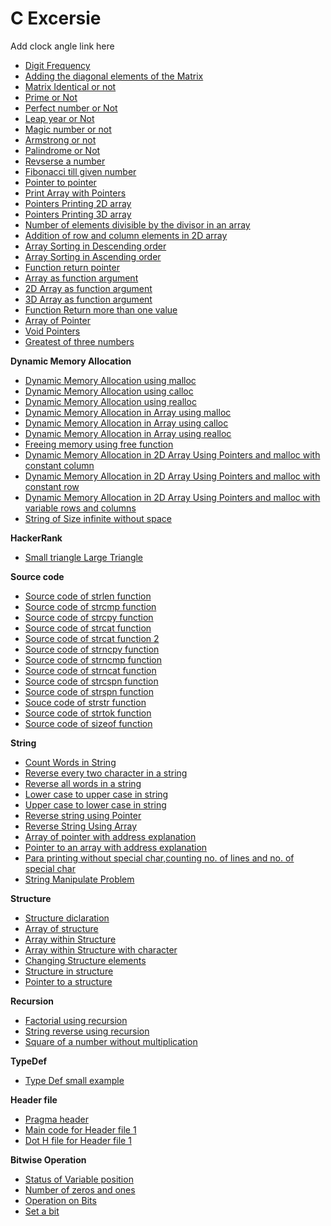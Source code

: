 # C Excersie
Add clock angle link here
- [Digit Frequency](https://github.com/balaji303/Wolverine/blob/master/test.c)
- [Adding the diagonal elements of the Matrix](https://github.com/balaji303/C-Exercise/blob/master/MatrixDiagonalAdd.c)
- [Matrix Identical or not](https://github.com/balaji303/C-Exercise/blob/master/MAtrixIdenticalorNot.c)
- [Prime or Not](https://github.com/balaji303/C-Exercise/blob/master/primeornot.c)
- [Perfect number or Not](https://github.com/balaji303/C-Exercise/blob/master/PerfectNum.c)
- [Leap year or Not](https://github.com/balaji303/C-Exercise/blob/master/leapYearorNot.c)
- [Magic number or not](https://github.com/balaji303/C-Exercise/blob/master/MAgic%20number%20or%20not.c)
- [Armstrong or not](https://github.com/balaji303/C-Exercise/blob/master/Armstrongnumber.c)
- [Palindrome or Not](https://github.com/balaji303/C-Exercise/blob/master/PalindromeorNot.c)
- [Revserse a number](https://github.com/balaji303/C-Exercise/blob/master/reverseaNum.c)
- [Fibonacci till given number](https://github.com/balaji303/C-Exercise/blob/master/fibonassiTillInput.c)
- [Pointer to pointer](https://github.com/balaji303/C-Exercise/blob/master/Pointer2pointer.c)
- [Print Array with Pointers](https://github.com/balaji303/C-Exercise/blob/master/printArraywithPointers.c)
- [Pointers Printing 2D array](https://github.com/balaji303/C-Exercise/blob/master/pointersPrinting2D_array.c)
- [Pointers Printing 3D array](https://github.com/balaji303/C-Exercise/blob/master/pointersPrinting3D_array.c)
- [Number of elements divisible by the divisor in an array](https://github.com/balaji303/C-Exercise/blob/master/ArrayDivisor.c)
- [Addition of row and column elements in 2D array](https://github.com/balaji303/C-Exercise/blob/master/2dArrayAdd.c)
- [Array Sorting in Descending order](https://github.com/balaji303/C-Exercise/blob/master/ArraySortDescendingorder.c)
- [Array Sorting in Ascending order](https://github.com/balaji303/C-Exercise/blob/master/ArraySortAscendingorder.c)
- [Function return pointer](https://github.com/balaji303/C-Exercise/blob/master/FuncReturnPointer.c)
- [Array as function argument](https://github.com/balaji303/C-Exercise/blob/master/ArrayasArgument.c)
- [2D Array as function argument](https://github.com/balaji303/C-Exercise/blob/master/2DArrayasArgument.c)
- [3D Array as function argument](https://github.com/balaji303/C-Exercise/blob/master/3DArrayasArgument.c)
- [Function Return more than one value](https://github.com/balaji303/C-Exercise/blob/master/FuncReturnMorethanone.c)
- [Array of Pointer](https://github.com/balaji303/C-Exercise/blob/master/ArrayofPointer.c)
- [Void Pointers](https://github.com/balaji303/C-Exercise/blob/master/VoidPointers.c)
- [Greatest of three numbers](https://github.com/balaji303/C-Exercise/blob/master/Greatest%20of%203%20numbers.c)

 **Dynamic Memory Allocation**


- [Dynamic Memory Allocation using malloc](https://github.com/balaji303/C-Exercise/blob/master/DMAusingMalloc.c)
- [Dynamic Memory Allocation using calloc](https://github.com/balaji303/C-Exercise/blob/master/DMAusingCalloc.c)
- [Dynamic Memory Allocation using realloc](https://github.com/balaji303/C-Exercise/blob/master/DMAusingRealloc.c)
- [Dynamic Memory Allocation in Array using malloc](https://github.com/balaji303/C-Exercise/blob/master/DMAinArrayUsingMalloc.c)
- [Dynamic Memory Allocation in Array using calloc](https://github.com/balaji303/C-Exercise/blob/master/DMAinArrayUsingArrayinCalloc.c)
- [Dynamic Memory Allocation in Array using realloc](https://github.com/balaji303/C-Exercise/blob/master/DMAinArrayUsingRealloc.c)
- [Freeing memory using free function](https://github.com/balaji303/C-Exercise/blob/master/freeMemoryFunction.c)
- [Dynamic Memory Allocation in 2D Array Using Pointers and malloc with constant column](https://github.com/balaji303/C-Exercise/blob/master/DMAin2dArrayUsingPointers.c)
- [Dynamic Memory Allocation in 2D Array Using Pointers and malloc with constant row](https://github.com/balaji303/C-Exercise/blob/master/DMAin2dArrayUsingPointersRowConstant.c)
- [Dynamic Memory Allocation in 2D Array Using Pointers and malloc with variable rows and columns](https://github.com/balaji303/C-Exercise/blob/master/DMAin2DArray.c)
- [String of Size infinite without space](https://github.com/balaji303/C-Exercise/blob/master/StrofDiffsize.c)

**HackerRank**

- [Small triangle Large Triangle](https://github.com/balaji303/C-Exercise/blob/master/SmallTriBigTri.c)


**Source code**

- [Source code of strlen function](https://github.com/balaji303/C-Exercise/blob/master/StrLengthcode.c)
- [Source code of strcmp function](https://github.com/balaji303/C-Exercise/blob/master/StrCompare.c)
- [Source code of strcpy function](https://github.com/balaji303/C-Exercise/blob/master/StrCpycode.c)
- [Source code of strcat function](https://github.com/balaji303/C-Exercise/blob/master/StrCat.c)
- [Source code of strcat function 2](https://github.com/balaji303/C-Exercise/blob/master/strcat2.c)
- [Source code of strncpy function](https://github.com/balaji303/C-Exercise/blob/master/Str_n_cpyCode.c)
- [Source code of strncmp function](https://github.com/balaji303/C-Exercise/blob/master/StrnCmpCode.c)
- [Source code of strncat function](https://github.com/balaji303/C-Exercise/blob/master/str_n_catCode.c)
- [Source code of strcspn function](https://github.com/balaji303/C-Exercise/blob/master/strcspn.c)
- [Source code of strspn function](https://github.com/balaji303/C-Exercise/blob/master/strspn.c)
- [Souce code of strstr function](https://github.com/balaji303/C-Exercise/blob/master/strstr.c)
- [Source code of strtok function](https://github.com/balaji303/C-Exercise/blob/master/strtok.c)
- [Source code of sizeof function](https://github.com/balaji303/C-Exercise/blob/master/sizeofSourcecode.c)

 **String**

- [Count Words in String](https://github.com/balaji303/C-Exercise/blob/master/wordsinstr.c)
- [Reverse every two character in a string](https://github.com/balaji303/C-Exercise/blob/master/rev2charinStr.c)
- [Reverse all words in a string](https://github.com/balaji303/C-Exercise/blob/master/revAllWordsinStr.c)
- [Lower case to upper case in string](https://github.com/balaji303/C-Exercise/blob/master/lowerCase2UpperCase.c)
- [Upper case to lower case in string](https://github.com/balaji303/C-Exercise/blob/master/UpperCase2LowerCase.c)
- [Reverse string using Pointer](https://github.com/balaji303/C-Exercise/blob/master/reverseStrUsingPointer.c)
- [Reverse String Using Array](https://github.com/balaji303/C-Exercise/blob/master/ReverseStrusingArray.c)
- [Array of pointer with address explanation](https://github.com/balaji303/C-Exercise/blob/master/ArrayofPointers2.c)
- [Pointer to an array with address explanation](https://github.com/balaji303/C-Exercise/blob/master/PointertoanArray.c)
- [Para printing without special char,counting no. of lines and no. of special char](https://github.com/balaji303/C-Exercise/blob/master/StringModifi.c)
- [String Manipulate Problem](https://github.com/balaji303/C-Exercise/blob/master/StringManipulate.c)

**Structure**

- [Structure diclaration](https://github.com/balaji303/C-Exercise/blob/master/sceSimple.c)
- [Array of structure](https://github.com/balaji303/C-Exercise/blob/master/ArrayOfSce.c)
- [Array within Structure](https://github.com/balaji303/C-Exercise/blob/master/ArraywithinSce.c)
- [Array within Structure with character](https://github.com/balaji303/C-Exercise/blob/master/ArrayinsrcwithChar.c)
- [Changing Structure elements](https://github.com/balaji303/C-Exercise/blob/master/changingSrcElements.c)
- [Structure in structure](https://github.com/balaji303/C-Exercise/blob/master/srcinsrc.c)
- [Pointer to a structure](https://github.com/balaji303/C-Exercise/blob/master/Pointer2aSrc.c)

**Recursion**

- [Factorial using recursion](https://github.com/balaji303/C-Exercise/blob/master/factorialusingREC.c)
- [String reverse using recursion](https://github.com/balaji303/C-Exercise/blob/master/STRreverseusingREC.c)
- [Square of a number without multiplication](https://github.com/balaji303/C-Exercise/blob/master/recursiveproblem.c)

**TypeDef**

- [Type Def small example](https://github.com/balaji303/C-Exercise/blob/master/TypeDef.c)

**Header file**

- [Pragma header](https://github.com/balaji303/C-Exercise/blob/master/pragma.c)
- [Main code for Header file 1](https://github.com/balaji303/C-Exercise/blob/master/Header1.c)
- [Dot H file for Header file 1](https://github.com/balaji303/C-Exercise/blob/master/HeaderFor1.h)

**Bitwise Operation**

- [Status of Variable position](https://github.com/balaji303/C-Exercise/blob/master/statusofVARposition.c)
- [Number of zeros and ones](https://github.com/balaji303/C-Exercise/blob/master/NumberofZero%26one)
- [Operation on Bits](https://github.com/balaji303/C-Exercise/blob/master/OperationonBits.c)
- [Set a bit](https://github.com/balaji303/C-Exercise/blob/master/setbit.c)

